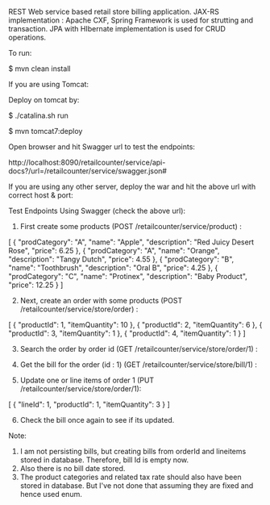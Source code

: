 REST Web service based retail store billing application. JAX-RS implementation : Apache CXF, Spring Framework is used for strutting and transaction. JPA with HIbernate implementation is used for CRUD operations.

To run:

$ mvn clean install

If you are using Tomcat: 

Deploy on tomcat by:

$ ./catalina.sh run

$ mvn tomcat7:deploy

Open browser and hit Swagger url to test the endpoints: 

http://localhost:8090/retailcounter/service/api-docs?/url=/retailcounter/service/swagger.json#

If you are using any other server, deploy the war and hit the above url with correct host & port:

Test Endpoints Using Swagger (check the above url):
1) First create some products (POST /retailcounter/service/product) :

[
{
  "prodCategory": "A",
  "name": "Apple",
  "description": "Red Juicy Desert Rose",
  "price": 6.25
},
  {
    "prodCategory": "A",
    "name": "Orange",
    "description": "Tangy Dutch",
    "price": 4.55
  },
{
  "prodCategory": "B",
  "name": "Toothbrush",
  "description": "Oral B",
  "price": 4.25
},
{
  "prodCategory": "C",
  "name": "Protinex",
  "description": "Baby Product",
  "price": 12.25
}
]

2) Next, create an order with some products (POST /retailcounter/service/store/order) :

[
  {
    "productId": 1,
    "itemQuantity": 10
  },
  {
    "productId": 2,
    "itemQuantity": 6
  },
  {
    "productId": 3,
    "itemQuantity": 1
  },
  {
    "productId": 4,
    "itemQuantity": 1
  }
]

3) Search the order by order id (GET /retailcounter/service/store/order/1) :

4) Get the bill for the order (id : 1) (GET /retailcounter/service/store/bill/1) :

5) Update one or line items of order 1 (PUT /retailcounter/service/store/order/1):

[
  {
    "lineId": 1,
    "productId": 1,
    "itemQuantity": 3
  }
]

6) Check the bill once again to see if its updated.

Note:
1) I am not persisting bills, but creating bills from orderId and lineitems stored in database. Therefore, bill Id is empty now. 
2) Also there is no bill date stored.
3) The product categories and related tax rate should also have been stored in database. But I've not done that assuming they are fixed and hence used enum.



